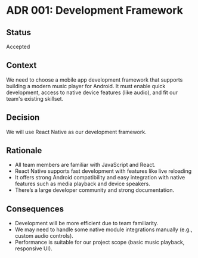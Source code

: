 # ADR 001: Development Framework

## Status

Accepted

## Context

We need to choose a mobile app development framework that supports building a modern music player for Android. It must enable quick development, access to native device features (like audio), and fit our team's existing skillset.

## Decision

We will use React Native as our development framework.

## Rationale

- All team members are familiar with JavaScript and React.
- React Native supports fast development with features like live reloading
- It offers strong Android compatibility and easy integration with native features such as media playback and device speakers.
- There’s a large developer community and strong documentation.

## Consequences

- Development will be more efficient due to team familiarity.
- We may need to handle some native module integrations manually (e.g., custom audio controls).
- Performance is suitable for our project scope (basic music playback, responsive UI).
